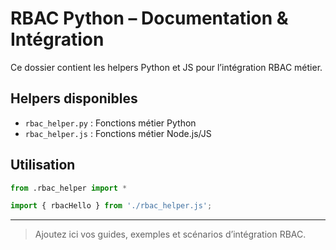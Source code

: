 # RBAC Python – Documentation & Intégration

Ce dossier contient les helpers Python et JS pour l’intégration RBAC métier.

## Helpers disponibles
- `rbac_helper.py` : Fonctions métier Python
- `rbac_helper.js` : Fonctions métier Node.js/JS

## Utilisation
```python
from .rbac_helper import *
```
```js
import { rbacHello } from './rbac_helper.js';
```

---

> Ajoutez ici vos guides, exemples et scénarios d’intégration RBAC.
